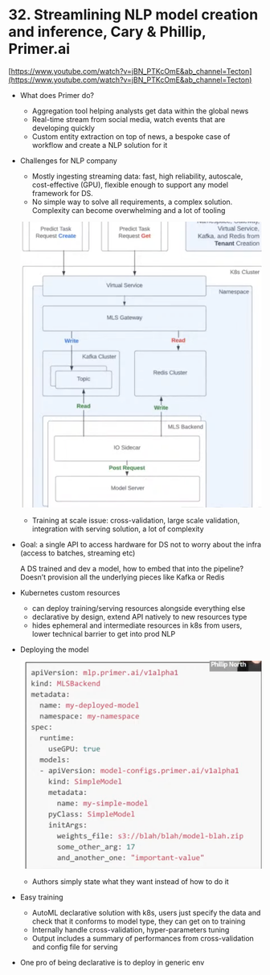 # 32. Streamlining NLP model creation and inference, Cary & Phillip, Primer.ai

[https://www.youtube.com/watch?v=jBN_PTKcOmE&ab_channel=Tecton](https://www.youtube.com/watch?v=jBN_PTKcOmE&ab_channel=Tecton)

- What does Primer do?
    - Aggregation tool helping analysts get data within the global news
    - Real-time stream from social media, watch events that are developing quickly
    - Custom entity extraction on top of news, a bespoke case of workflow and create a NLP solution for it
    
- Challenges for NLP company
    - Mostly ingesting streaming data: fast, high reliability, autoscale, cost-effective (GPU), flexible enough to support any model framework for DS.
    - No simple way to solve all requirements, a complex solution. Complexity can become overwhelming and a lot of tooling
    
    ![Screen Shot 2022-05-31 at 17.23.53.png](./Screen_Shot_2022-05-31_at_17.23.53.png)
    
    - Training at scale issue: cross-validation, large scale validation, integration with serving solution, a lot of complexity
    
- Goal: a single API to access hardware for DS not to worry about the infra (access to batches, streaming etc)
    
    A DS trained and dev a model, how to embed that into the pipeline? Doesn’t provision all the underlying pieces like Kafka or Redis
    

- Kubernetes custom resources
    - can deploy training/serving resources alongside everything else
    - declarative by design, extend API natively to new resources type
    - hides ephemeral and intermediate resources in k8s from users, lower technical barrier to get into prod NLP

- Deploying the model
    
    ![Screen Shot 2022-05-31 at 17.28.30.png](./Screen_Shot_2022-05-31_at_17.28.30.png)
    
    - Authors simply state what they want instead of how to do it
    
- Easy training
    - AutoML declarative solution with k8s, users just specify the data and check that it conforms to model type, they can get on to training
    - Internally handle cross-validation, hyper-parameters tuning
    - Output includes a summary of performances from cross-validation and config file for serving

- One pro of being declarative is to deploy in generic env